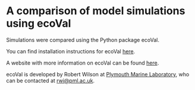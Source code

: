 # A comparison of model simulations using ecoVal

Simulations were compared using the Python package ecoVal.

You can find installation instructions for ecoVal [here](https://github.com/pmlmodelling/ecoval).

A website with more information on ecoVal can be found [here](https://ecoval-pml.readthedocs.io/en/latest/?badge=latest).

ecoVal is developed by Robert Wilson at [Plymouth Marine Laboratory](https://www.pml.ac.uk/), who can be contacted at <rwi@pml.ac.uk>.



